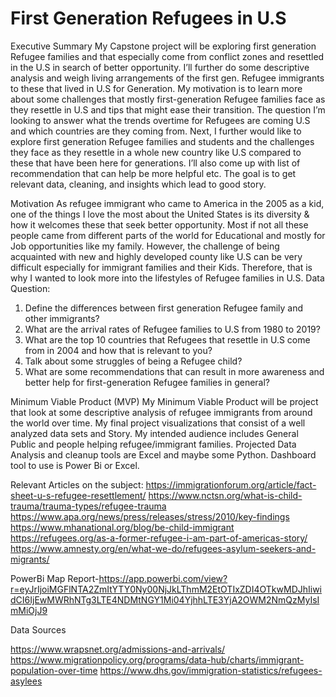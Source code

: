 # First Generation Refugees in U.S

Executive Summary
My Capstone project will be exploring first generation Refugee families and that especially come from conflict zones and resettled in the U.S in search of better opportunity. I’ll further do some descriptive analysis and weigh living arrangements of the first gen. Refugee immigrants to these that lived in U.S for Generation. My motivation is to learn more about some challenges that mostly first-generation Refugee families face as they resettle in U.S and tips that might ease their transition. The question I’m looking to answer what the trends overtime for Refugees are coming U.S and which countries are they coming from. Next, I further would like to explore first generation Refugee families and students and the challenges they face as they resettle in a whole new country like U.S compared to these that have been here for generations. I’ll also come up with list of recommendation that can help be more helpful etc. The goal is to get relevant data, cleaning, and insights which lead to good story. 

Motivation
As refugee immigrant who came to America in the 2005 as a kid, one of the things I love the most about the United States is its diversity & how it welcomes these that seek better opportunity. Most if not all these people came from different parts of the world for Educational and mostly for Job opportunities like my family. However, the challenge of being acquainted with new and highly developed county like U.S can be very difficult especially for immigrant families and their Kids. Therefore, that is why I wanted to look more into the lifestyles of Refugee families in U.S.
Data Question:
1.	Define the differences between first generation Refugee family and other immigrants?
2.	What are the arrival rates of Refugee families to U.S from 1980 to 2019?
3.   What are the top 10 countries that Refugees that resettle in U.S come from in 2004 and how that is relevant to you?
4.   Talk about some struggles of being a Refugee child?
6.   What are some recommendations that can result in more awareness and better help for first-generation Refugee families in general?

Minimum Viable Product (MVP)
My Minimum Viable Product will be project that look at some descriptive analysis of refugee immigrants from around the world over time. My final project visualizations that consist of a well analyzed data sets and Story. My intended audience includes General Public and people helping refugee/immigrant families. Projected Data Analysis and cleanup tools are Excel and maybe some Python. Dashboard tool to use is Power Bi or Excel.

Relevant Articles on the subject:
https://immigrationforum.org/article/fact-sheet-u-s-refugee-resettlement/
https://www.nctsn.org/what-is-child-trauma/trauma-types/refugee-trauma
https://www.apa.org/news/press/releases/stress/2010/key-findings
https://www.mhanational.org/blog/be-child-immigrant
https://refugees.org/as-a-former-refugee-i-am-part-of-americas-story/ 
https://www.amnesty.org/en/what-we-do/refugees-asylum-seekers-and-migrants/

PowerBi Map Report-https://app.powerbi.com/view?r=eyJrIjoiMGFlNTA2ZmItYTY0Ny00NjJkLThmM2EtOTIxZDI4OTkwMDJhIiwidCI6IjEwMWRhNTg3LTE4NDMtNGY1Mi04YjhhLTE3YjA2OWM2NmQzMyIsImMiOjJ9
	
Data Sources

https://www.wrapsnet.org/admissions-and-arrivals/
https://www.migrationpolicy.org/programs/data-hub/charts/immigrant-population-over-time
https://www.dhs.gov/immigration-statistics/refugees-asylees

